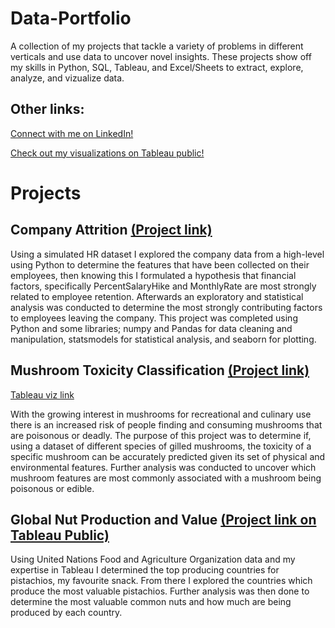 # Data-Portfolio
A collection of my projects that tackle a variety of problems in different verticals and use data to uncover novel insights. These projects show off my skills in Python, SQL, Tableau, and Excel/Sheets to extract, explore, analyze, and vizualize data.

## Other links:

[Connect with me on LinkedIn!](https://www.linkedin.com/in/jason-robathan-7469b5136/)

[Check out my visualizations on Tableau public!](https://public.tableau.com/app/profile/jason1251#!/)

# Projects

## Company Attrition [(Project link)](https://github.com/Zaltaer/Data-Portfolio/blob/main/Company%20Attrition%20(Python)/Employee%20Attrition%20Python%20Project.ipynb)

Using a simulated HR dataset I explored the company data from a high-level using Python to determine the features that have been collected on their employees, then knowing this I formulated a hypothesis that financial factors, specifically PercentSalaryHike and MonthlyRate are most strongly related to employee retention. Afterwards an exploratory and statistical analysis was conducted to determine the most strongly contributing factors to employees leaving the company. This project was completed using Python and some libraries; numpy and Pandas for data cleaning and manipulation, statsmodels for statistical analysis, and seaborn for plotting.

## Mushroom Toxicity Classification [(Project link)](https://github.com/Zaltaer/Data-Portfolio/blob/main/Mushroom%20classification%20project/JasonRobathan%20-%20Capstone%20-%20Mushrooms.ipynb) 
[Tableau viz link](https://public.tableau.com/app/profile/jason1251/viz/MushroomToxicityClassification/Story1)

With the growing interest in mushrooms for recreational and culinary use there is an increased risk of people finding and consuming mushrooms that are poisonous or deadly. The purpose of this project was to determine if, using a dataset of different species of gilled mushrooms, the toxicity of a specific mushroom can be accurately predicted given its set of physical and environmental features. Further analysis was conducted to uncover which mushroom features are most commonly associated with a mushroom being poisonous or edible.

## Global Nut Production and Value [(Project link on Tableau Public)](https://public.tableau.com/app/profile/jason1251/viz/Project2-Tableau-JasonR-Nuts/Dashboard1-Hypothesis)

Using United Nations Food and Agriculture Organization data and my expertise in Tableau I determined the top producing countries for pistachios, my favourite snack. From there I explored the countries which produce the most valuable pistachios. Further analysis was then done to determine the most valuable common nuts and how much are being produced by each country.
